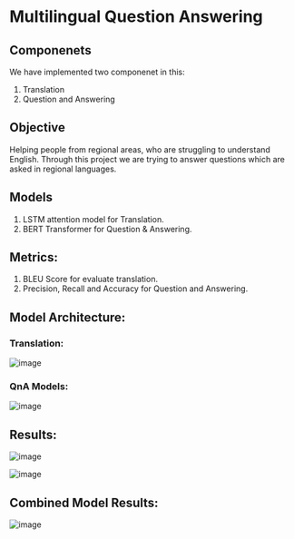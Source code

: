 # Multilingual Question Answering

## Componenets
We have implemented two componenet in this:

1. Translation
2. Question and Answering

## Objective
Helping people from regional areas, who are struggling to understand English. Through this project we are trying to answer questions which are asked in regional languages.

## Models

1. LSTM attention model for Translation.
2. BERT Transformer for Question & Answering.

## Metrics:
1. BLEU Score for evaluate translation. 
2. Precision, Recall and Accuracy for Question and Answering.

## Model Architecture:

### Translation:

![image](https://user-images.githubusercontent.com/12909004/185725520-20cb2152-6ca0-41d0-b619-81315d8e146c.png)

### QnA Models:

![image](https://user-images.githubusercontent.com/12909004/185725555-a2191e9a-bf82-449c-8a50-f40c4eb1d945.png)

## Results:

![image](https://user-images.githubusercontent.com/12909004/185725550-d36efd6a-6693-443b-a09d-f5ca620d2d04.png)

![image](https://user-images.githubusercontent.com/12909004/185725566-cd5d1287-0e3b-40d5-b12e-c405628ad630.png)

## Combined Model Results:

![image](https://user-images.githubusercontent.com/12909004/185725582-8584be12-529d-461b-ad59-75389b994c82.png)

